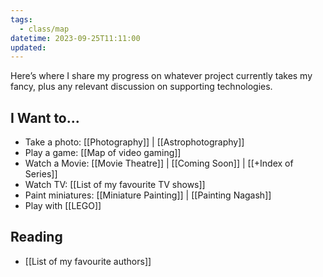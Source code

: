 ```yaml
---
tags:
  - class/map
datetime: 2023-09-25T11:11:00
updated: 
---
```

Here’s where I share my progress on whatever project currently takes my fancy, plus any relevant discussion on supporting technologies.
## I Want to...

- Take a photo: [[Photography]] | [[Astrophotography]]
- Play a game: [[Map of video gaming]]
- Watch a Movie: [[Movie Theatre]] | [[Coming Soon]] | [[+Index of Series]]
- Watch TV: [[List of my favourite TV shows]]
- Paint miniatures: [[Miniature Painting]] | [[Painting Nagash]]
- Play with [[LEGO]]

## Reading
- [[List of my favourite authors]]



